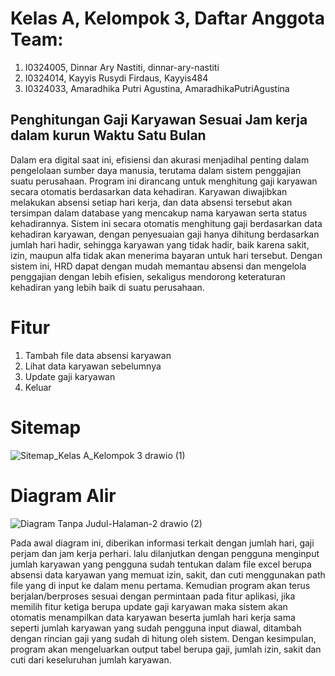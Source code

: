 # Kelas A, Kelompok 3, Daftar Anggota Team:
1. I0324005, Dinnar Ary Nastiti, dinnar-ary-nastiti
2. I0324014, Kayyis Rusydi Firdaus, Kayyis484
3. I0324033, Amaradhika Putri Agustina, AmaradhikaPutriAgustina
   
## Penghitungan Gaji Karyawan Sesuai Jam kerja dalam kurun Waktu Satu Bulan   
Dalam era digital saat ini, efisiensi dan akurasi menjadihal penting dalam pengelolaan sumber daya manusia, terutama dalam sistem penggajian suatu perusahaan. Program ini dirancang untuk menghitung gaji karyawan secara otomatis berdasarkan data kehadiran. Karyawan diwajibkan melakukan absensi setiap hari kerja, dan data absensi tersebut akan tersimpan dalam database yang mencakup nama karyawan serta status kehadirannya. Sistem ini secara otomatis menghitung gaji berdasarkan data kehadiran karyawan, dengan penyesuaian gaji hanya dihitung berdasarkan jumlah hari hadir, sehingga karyawan yang tidak hadir, baik karena sakit, izin, maupun alfa tidak akan menerima bayaran untuk hari tersebut. Dengan sistem ini, HRD dapat dengan mudah memantau absensi dan mengelola penggajian dengan lebih efisien, sekaligus mendorong keteraturan kehadiran yang lebih baik di suatu perusahaan.

# Fitur 
1. Tambah file data absensi karyawan
2. Lihat data karyawan sebelumnya
3. Update gaji karyawan
4. Keluar

# Sitemap
![Sitemap_Kelas A_Kelompok 3 drawio (1)](https://github.com/user-attachments/assets/746eeb4f-4ac3-4d86-9e7e-52e07c1380e7)


# Diagram Alir
![Diagram Tanpa Judul-Halaman-2 drawio (2)](https://github.com/user-attachments/assets/5ea19f49-2513-4c07-9961-0c821fdfec49)


Pada awal diagram ini, diberikan informasi terkait dengan jumlah hari, gaji perjam dan jam kerja perhari. lalu dilanjutkan dengan pengguna menginput jumlah karyawan yang pengguna sudah tentukan dalam file excel berupa absensi data karyawan yang memuat izin, sakit, dan cuti menggunakan path file yang di input ke dalam menu pertama. Kemudian program akan terus berjalan/berproses sesuai dengan permintaan pada fitur aplikasi, jika memilih fitur ketiga berupa update gaji karyawan maka sistem akan otomatis menampilkan data karyawan beserta jumlah hari kerja sama seperti jumlah karyawan yang sudah pengguna input diawal, ditambah dengan rincian gaji yang sudah di hitung oleh sistem. Dengan kesimpulan, program akan mengeluarkan output tabel berupa gaji, jumlah izin, sakit dan cuti dari keseluruhan jumlah karyawan.
